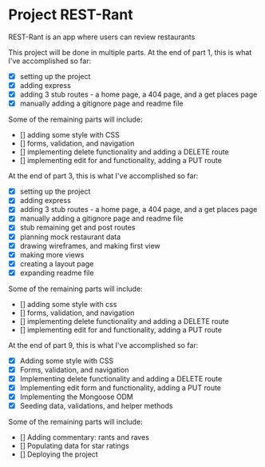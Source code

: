 # Project REST-Rant

REST-Rant is an app where users can review restaurants

This project will be done in multiple parts. At the end of part 1, this is what I've accomplished so far:

- [x] setting up the project
- [x] adding express
- [x] adding 3 stub routes - a home page, a 404 page, and a get places page
- [x] manually adding a gitignore page and readme file

Some of the remaining parts will include:

- [] adding some style with CSS
- [] forms, validation, and navigation
- [] implementing delete functionality and adding a DELETE route
- [] implementing edit for and functionality, adding a PUT route

At the end of part 3, this is what I've accomplished so far:

- [x] setting up the project
- [x] adding express
- [x] adding 3 stub routes - a home page, a 404 page, and a get places page
- [x] manually adding a gitignore page and readme file
- [x] stub remaining get and post routes
- [x] planning mock restaurant data
- [x] drawing wireframes, and making first view
- [x] making more views
- [x] creating a layout page
- [x] expanding readme file

Some of the remaining parts will include:

- [] adding some style with css
- [] forms, validation, and navigation
- [] implementing delete functionality and adding a DELETE route
- [] implementing edit for and functionality, adding a PUT route

At the end of part 9, this is what I've accomplished so far:

- [x] Adding some style with CSS
- [x] Forms, validation, and navigation
- [x] Implementing delete functionality and adding a DELETE route
- [x] Implementing edit form and functionality, adding a PUT route
- [x] Implementing the Mongoose ODM
- [x] Seeding data, validations, and helper methods

Some of the remaining parts will include:

- [] Adding commentary: rants and raves
- [] Populating data for star ratings
- [] Deploying the project